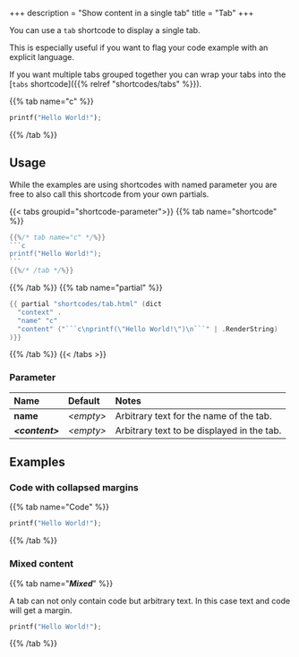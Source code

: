 +++
description = "Show content in a single tab"
title = "Tab"
+++

You can use a `tab` shortcode to display a single tab.

This is especially useful if you want to flag your code example with an explicit language.

If you want multiple tabs grouped together you can wrap your tabs into the [`tabs` shortcode]({{% relref "shortcodes/tabs" %}}).

{{% tab name="c" %}}

```python
printf("Hello World!");
```

{{% /tab %}}

## Usage

While the examples are using shortcodes with named parameter you are free to also call this shortcode from your own partials.

{{< tabs groupid="shortcode-parameter">}}
{{% tab name="shortcode" %}}

````go
{{%/* tab name="c" */%}}
```c
printf("Hello World!");
```
{{%/* /tab */%}}
````

{{% /tab %}}
{{% tab name="partial" %}}

````go
{{ partial "shortcodes/tab.html" (dict
  "context" .
  "name" "c"
  "content" ("```c\nprintf(\"Hello World!\")\n```" | .RenderString)
)}}
````

{{% /tab %}}
{{< /tabs >}}

### Parameter

| Name                  | Default              | Notes       |
|:----------------------|:---------------------|:------------|
| **name**              | _&lt;empty&gt;_      | Arbitrary text for the name of the tab. |
| _**&lt;content&gt;**_ | _&lt;empty&gt;_      | Arbitrary text to be displayed in the tab. |

## Examples

### Code with collapsed margins

{{% tab name="Code" %}}

```python
printf("Hello World!");
```

{{% /tab %}}

### Mixed content

{{% tab name="_**Mixed**_" %}}

A tab can not only contain code but arbitrary text. In this case text and code will get a margin.

```python
printf("Hello World!");
```

{{% /tab %}}
